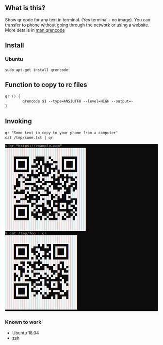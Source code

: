 ## What is this?

Show qr code for any text in terminal. (Yes terminal - no image). You can transfer to phone without going through the network or using a website. More details in [man qrencode](https://linux.die.net/man/1/qrencode)

## Install

### Ubuntu

    sudo apt-get install qrencode

## Function to copy to rc files

    qr () {
            qrencode $1 --type=ANSIUTF8 --level=HIGH --output=-
    }


## Invoking

    qr "Some text to copy to your phone from a computer"
    cat /tmp/some.txt | qr

![QR function usage](../images/qr.png)

### Known to work

* Ubuntu 18.04 
* zsh
